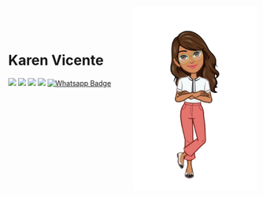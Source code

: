<img align="right" width="250px" style="margin-top:-20px" src="https://github.com/karenyov/karenyov/blob/main/avatar2.jpeg">

</br>
</br>


<div dsplay="inline-block">
 
 <h1 align="left">Karen Vicente</h1>
<a href="https://www.instagram.com/kyovicente/" target="_blank"><img src="https://img.shields.io/badge/-Instagram-%23E4405F?style=for-the-badge&logo=instagram&logoColor=white" target="_blank"></a>
<a href="https://www.twitch.tv/boliiinhoo" target="_blank"><img src="https://img.shields.io/badge/Twitch-9146FF?style=for-the-badge&logo=twitch&logoColor=white" target="_blank"></a>
<a href = "mailto:contato@karenyasmin37"><img src="https://img.shields.io/badge/Gmail-D14836?style=for-the-badge&logo=gmail&logoColor=white" target="_blank"></a>
<a href="https://www.linkedin.com/in/karen-vicente/" target="_blank"><img src="https://img.shields.io/badge/-LinkedIn-%230077B5?style=for-the-badge&logo=linkedin&logoColor=white" target="_blank"></a>
<a href="https://api.whatsapp.com/send?phone=5512996729706&amp;text=Ol%C3%A1!%20Karen" rel="nofollow"><img src="https://camo.githubusercontent.com/b4a83ae7eb4418cdd53568a6f4ad49f289aeaaadfbdcaae236be43f380233fc1/68747470733a2f2f696d672e736869656c64732e696f2f62616467652f57686174734170702d3235443336363f7374796c653d666f722d7468652d6261646765266c6f676f3d7768617473617070266c6f676f436f6c6f723d7768697465266c696e6b3d68747470733a2f2f6170692e77686174736170702e636f6d2f73656e643f70686f6e653d3535313139353630393236323826746578743d4f6c2543332541312125323056696e6963697573" alt="Whatsapp Badge" data-canonical-src="https://img.shields.io/badge/WhatsApp-25D366?style=for-the-badge&amp;logo=whatsapp&amp;logoColor=white&amp;link=https://api.whatsapp.com/send?phone=5512996729706&amp;text=Ol%C3%A1!%20Karen" style="max-width: 100%;"></a>
</div>
